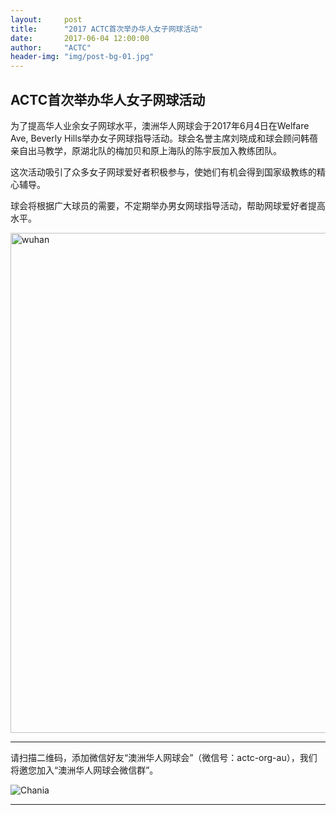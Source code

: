 ```yaml
---
layout:     post
title:      "2017 ACTC首次举办华人女子网球活动"
date:       2017-06-04 12:00:00
author:     "ACTC"
header-img: "img/post-bg-01.jpg"
---
```

<h2>ACTC首次举办华人女子网球活动</h2>

<p>为了提高华人业余女子网球水平，澳洲华人网球会于2017年6月4日在Welfare Ave, Beverly Hills举办女子网球指导活动。球会名誉主席刘晓成和球会顾问韩蓓亲自出马教学，原湖北队的梅加贝和原上海队的陈宇辰加入教练团队。</p>
<p>这次活动吸引了众多女子网球爱好者积极参与，使她们有机会得到国家级教练的精心辅导。</p>
<p>球会将根据广大球员的需要，不定期举办男女网球指导活动，帮助网球爱好者提高水平。</p>

<img class="img-responsive" src="https://c1.staticflickr.com/5/4230/35095748046_8e41c032ba_k.jpg" alt="wuhan" width="800" />

<hr>
<p>请扫描二维码，添加微信好友“澳洲华人网球会”（微信号：actc-org-au），我们将邀您加入“澳洲华人网球会微信群”。</p>
<div class="row">
  <div class="col-xs-offset-1 col-xs-10 col-sm-offset-2 col-sm-8 col-md-offset-2 col-md-8 col-lg-offset-2 col-lg-8">
    <img class="img-responsive" src="https://c5.staticflickr.com/9/8179/28251007604_30faf539bc_z.jpg" alt="Chania" />
  </div>
</div>
<hr>
